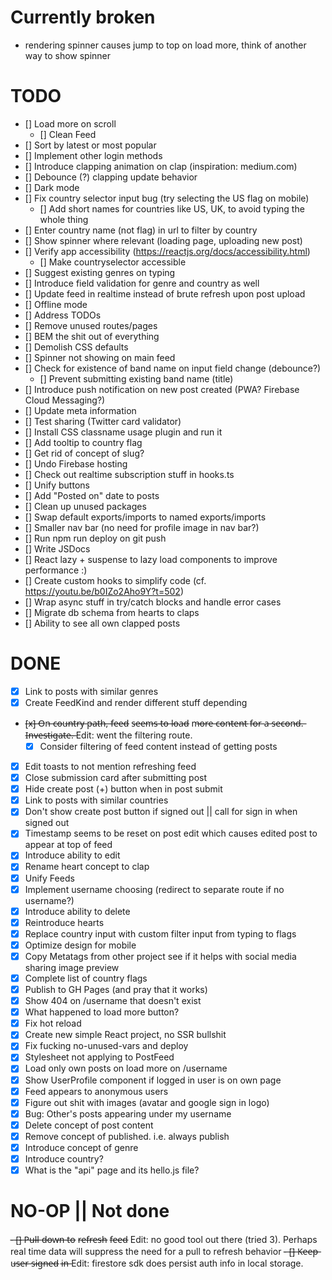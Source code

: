 # Currently broken

- rendering spinner causes jump to top on load more, think of another way to show spinner

# TODO

- [] Load more on scroll
  - [] Clean Feed
- [] Sort by latest or most popular
- [] Implement other login methods
- [] Introduce clapping animation on clap (inspiration: medium.com)
- [] Debounce (?) clapping update behavior
- [] Dark mode
- [] Fix country selector input bug (try selecting the US flag on mobile)
  - [] Add short names for countries like US, UK, to avoid typing the whole thing
- [] Enter country name (not flag) in url to filter by country
- [] Show spinner where relevant (loading page, uploading new post)
- [] Verify app accessibility (https://reactjs.org/docs/accessibility.html)
  - [] Make countryselector accessible
- [] Suggest existing genres on typing
- [] Introduce field validation for genre and country as well
- [] Update feed in realtime instead of brute refresh upon post upload
- [] Offline mode
- [] Address TODOs
- [] Remove unused routes/pages
- [] BEM the shit out of everything
- [] Demolish CSS defaults
- [] Spinner not showing on main feed
- [] Check for existence of band name on input field change (debounce?)
  - [] Prevent submitting existing band name (title)
- [] Introduce push notification on new post created (PWA? Firebase Cloud Messaging?)
- [] Update meta information
- [] Test sharing (Twitter card validator)
- [] Install CSS classname usage plugin and run it
- [] Add tooltip to country flag
- [] Get rid of concept of slug?
- [] Undo Firebase hosting
- [] Check out realtime subscription stuff in hooks.ts
- [] Unify buttons
- [] Add "Posted on" date to posts
- [] Clean up unused packages
- [] Swap default exports/imports to named exports/imports
- [] Smaller nav bar (no need for profile image in nav bar?)
- [] Run npm run deploy on git push
- [] Write JSDocs
- [] React lazy + suspense to lazy load components to improve performance :)
- [] Create custom hooks to simplify code (cf. https://youtu.be/b0IZo2Aho9Y?t=502)
- [] Wrap async stuff in try/catch blocks and handle error cases
- [] Migrate db schema from hearts to claps
- [] Ability to see all own clapped posts

# DONE

- [x] Link to posts with similar genres
- [x] Create FeedKind and render different stuff depending
- [̶x̶]̶ O̶n̶ c̶o̶u̶n̶t̶r̶y̶ p̶a̶t̶h̶,̶ f̶e̶e̶d̶ s̶e̶e̶m̶s̶ t̶o̶ l̶o̶a̶d̶ m̶o̶r̶e̶ c̶o̶n̶t̶e̶n̶t̶ f̶o̶r̶ a̶ s̶e̶c̶o̶n̶d̶.̶ I̶n̶v̶e̶s̶t̶i̶g̶a̶t̶e̶.̶ Edit: went the filtering route.
  - [x] Consider filtering of feed content instead of getting posts
- [x] Edit toasts to not mention refreshing feed
- [x] Close submission card after submitting post
- [x] Hide create post (+) button when in post submit
- [x] Link to posts with similar countries
- [x] Don't show create post button if signed out || call for sign in when signed out
- [x] Timestamp seems to be reset on post edit which causes edited post to appear at top of feed
- [x] Introduce ability to edit
- [x] Rename heart concept to clap
- [x] Unify Feeds
- [x] Implement username choosing (redirect to separate route if no username?)
- [x] Introduce ability to delete
- [x] Reintroduce hearts
- [x] Replace country input with custom filter input from typing to flags
- [x] Optimize design for mobile
- [x] Copy Metatags from other project see if it helps with social media sharing image preview
- [x] Complete list of country flags
- [x] Publish to GH Pages (and pray that it works)
- [x] Show 404 on /username that doesn't exist
- [x] What happened to load more button?
- [x] Fix hot reload
- [x] Create new simple React project, no SSR bullshit
- [x] Fix fucking no-unused-vars and deploy
- [x] Stylesheet not applying to PostFeed
- [x] Load only own posts on load more on /username
- [x] Show UserProfile component if logged in user is on own page
- [x] Feed appears to anonymous users
- [x] Figure out shit with images (avatar and google sign in logo)
- [x] Bug: Other's posts appearing under my username
- [x] Delete concept of post content
- [x] Remove concept of published. i.e. always publish
- [x] Introduce concept of genre
- [x] Introduce country?
- [x] What is the "api" page and its hello.js file?

# NO-OP || Not done

-̶ [̶]̶ P̶u̶l̶l̶ d̶o̶w̶n̶ t̶o̶ r̶e̶f̶r̶e̶s̶h̶ f̶e̶e̶d̶ Edit: no good tool out there (tried 3). Perhaps real time data will suppress the need for a pull to refresh behavior
-̶ [̶]̶ K̶e̶e̶p̶ u̶s̶e̶r̶ s̶i̶g̶n̶e̶d̶ i̶n̶ Edit: firestore sdk does persist auth info in local storage.
